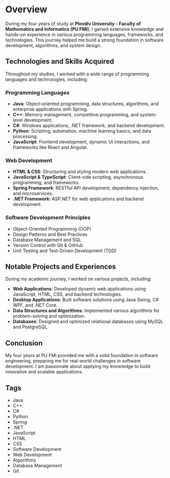 # Overview

During my four years of study at **Plovdiv University - Faculty of Mathematics and Informatics (PU FMI)**, I gained extensive knowledge and hands-on experience in various programming languages, frameworks, and technologies. This journey helped me build a strong foundation in software development, algorithms, and system design.

## Technologies and Skills Acquired

Throughout my studies, I worked with a wide range of programming languages and technologies, including:

### Programming Languages
- **Java**: Object-oriented programming, data structures, algorithms, and enterprise applications with Spring.
- **C++**: Memory management, competitive programming, and system-level development.
- **C#**: Windows applications, .NET framework, and backend development.
- **Python**: Scripting, automation, machine learning basics, and data processing.
- **JavaScript**: Frontend development, dynamic UI interactions, and frameworks like React and Angular.

### Web Development
- **HTML & CSS**: Structuring and styling modern web applications.
- **JavaScript & TypeScript**: Client-side scripting, asynchronous programming, and frameworks.
- **Spring Framework**: RESTful API development, dependency injection, and microservices.
- **.NET Framework**: ASP.NET for web applications and backend development.

### Software Development Principles
- Object-Oriented Programming (OOP)
- Design Patterns and Best Practices
- Database Management and SQL
- Version Control with Git & GitHub
- Unit Testing and Test-Driven Development (TDD)

## Notable Projects and Experiences

During my academic journey, I worked on various projects, including:
- **Web Applications**: Developed dynamic web applications using JavaScript, HTML, CSS, and backend technologies.
- **Desktop Applications**: Built software solutions using Java Swing, C# WPF, and .NET Core.
- **Data Structures and Algorithms**: Implemented various algorithms for problem-solving and optimization.
- **Databases**: Designed and optimized relational databases using MySQL and PostgreSQL.

## Conclusion

My four years at PU FMI provided me with a solid foundation in software engineering, preparing me for real-world challenges in software development. I am passionate about applying my knowledge to build innovative and scalable applications.

## Tags
- Java
- C++
- C#
- Python
- Spring
- .NET
- JavaScript
- HTML
- CSS
- Software Development
- Web Development
- Algorithms
- Database Management
- Git
